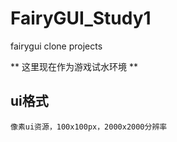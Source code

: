 # FairyGUI_Study1
fairygui clone projects

** 这里现在作为游戏试水环境 **  

## ui格式  
    像素ui资源，100x100px，2000x2000分辨率
